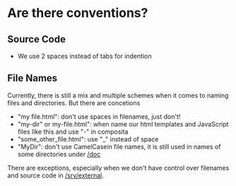 # Are there conventions?

## Source Code

- We use 2 spaces instead of tabs for indention

## File Names

Currently, there is still a mix and multiple schemes when it comes to naming files and directories. But there are concetions

- "my file.html": don't use spaces in filenames, just don't!
- "my-dir" or my-file.html": when name our html templates and JavaScript files like this and use "-" in composita
- "some_other_file.html": use "_" instead of space
- "MyDir": don't use CamelCasein file names, it is still used in names of some directories under [/doc](.)

There are exceptions, especially when we don't have control over filenames and source code in [/srv/external](../../src/external/).